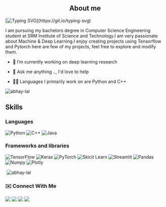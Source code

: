 <h2 align="center">About me</h2>

[![Typing SVG](https://readme-typing-svg.herokuapp.com?color=%2351B4F2&lines=I+am+a+Machine+Learning+Developer+!;A+Deep+learning+practitioner..;An+AI+enthusiast+..;A+programmer+!)](https://git.io/typing-svg)

I am pursuing my bachelors degree in Computer Science Engineering student at SRM Institute of Science and Technology.I am very passionate about Machine & Deep Learning.I enjoy creating projects using Tensorflow and Pytorch here are few of my projects, feel free to explore and modify them.

- 🔭 I’m currently working on deep learning research 

- 💬 Ask me anything .., I'd love to help

- 👨‍💻 Languages I primarily work on are Python and C++

<p align="left"> <img src="https://komarev.com/ghpvc/?username=abhay-lal&label=Profile%20views&color=51b4f2&style=flat" alt="abhay-lal" /> </p>

## Skills

### Languages
<p float="left">
<img alt="Python" src="https://img.shields.io/badge/Python-FFD43B?style=for-the-badge&logo=python&logoColor=darkgreen" />
<img alt="C++" src="https://img.shields.io/badge/C%2B%2B-00599C?style=for-the-badge&logo=c%2B%2B&logoColor=white"/>
<img alt="Java" src="https://img.shields.io/badge/Java-ED8B00?style=for-the-badge&logo=java&logoColor=white"/>
</p>

### Frameworks and libraries

<p float="left">
  <img alt="TensorFlow" src="https://img.shields.io/badge/TensorFlow-%23FF6F00.svg?style=for-the-badge&logo=TensorFlow&logoColor=white" />
  <img alt="Keras" src="https://img.shields.io/badge/Keras-%23D00000.svg?style=for-the-badge&logo=Keras&logoColor=white"/>
  <img alt="PyTorch" src="https://img.shields.io/badge/PyTorch-%23EE4C2C.svg?style=for-the-badge&logo=PyTorch&logoColor=white" />
  <img alt="Skicit Learn" src="https://img.shields.io/badge/scikit_learn-F7931E?style=for-the-badge&logo=scikit-learn&logoColor=white"/>
  <img alt="Streamlit" src="https://img.shields.io/badge/Streamlit-FF4B4B?style=for-the-badge&logo=Streamlit&logoColor=white"/>
  <img alt="Pandas" src="https://img.shields.io/badge/Pandas-2C2D72?style=for-the-badge&logo=pandas&logoColor=white"/>
  <img alt="Numpy" src="https://img.shields.io/badge/Numpy-777BB4?style=for-the-badge&logo=numpy&logoColor=white"/>
  <img alt="Plotly" src="https://img.shields.io/badge/Plotly-239120?style=for-the-badge&logo=plotly&logoColor=white"/>
</p>

<p>&nbsp;<img align="center" src="https://github-readme-stats.vercel.app/api?username=abhay-lal&show_icons=true&theme=radical" alt="abhay-lal" /></p>

### ✉️ Connect With Me<br>
<p align="left">
<a href="https://www.linkedin.com/in/lal-abhay/"><img src="https://img.shields.io/badge/LinkedIn-0077B5?style=for-the-badge&logo=linkedin&logoColor=white"></a> 
<a href="mailto:abhaylal@icloud.com"><img src="https://img.shields.io/badge/Gmail-D14836?style=for-the-badge&logo=gmail&logoColor=white"></a>
<a href="https://twitter.com/lal_0_1"><img src="https://img.shields.io/badge/Twitter-1DA1F2?style=for-the-badge&logo=twitter&logoColor=white"></a>
<a href="https://www.hackerrank.com/Abhay_L"><img src="https://img.shields.io/badge/-Hackerrank-2EC866?style=for-the-badge&logo=HackerRank&logoColor=white"</a>
 
